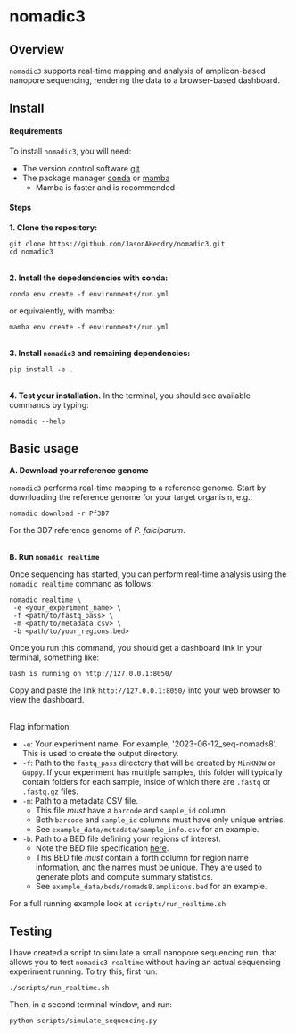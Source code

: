 # nomadic3
## Overview
`nomadic3` supports real-time mapping and analysis of amplicon-based nanopore sequencing, rendering the data to a browser-based dashboard.

## Install

#### Requirements

To install `nomadic3`, you will need:
- The version control software [git](https://github.com/git-guides/install-git)
- The package manager [conda](https://docs.conda.io/projects/conda/en/latest/user-guide/install/index.html) or [mamba](https://mamba.readthedocs.io/en/latest/installation.html) 
  - Mamba is faster and is recommended

#### Steps

**1.  Clone the repository:**
```
git clone https://github.com/JasonAHendry/nomadic3.git
cd nomadic3
```
\
**2.  Install the depedendencies with conda:**
```
conda env create -f environments/run.yml
```
or equivalently, with mamba:
```
mamba env create -f environments/run.yml
```
\
**3. Install `nomadic3` and remaining dependencies:**
```
pip install -e .
```
\
**4. Test your installation.**
In the terminal, you should see available commands by typing:
```
nomadic --help
```


## Basic usage

**A. Download your reference genome** 

`nomadic3` performs real-time mapping to a reference genome. Start by downloading the reference genome for your target organism, e.g.:
```
nomadic download -r Pf3D7
```
For the 3D7 reference genome of *P. falciparum*.

\
**B. Run `nomadic realtime`**

Once sequencing has started, you can perform real-time analysis using the `nomadic realtime` command as follows:

```
nomadic realtime \
 -e <your_experiment_name> \
 -f <path/to/fastq_pass> \
 -m <path/to/metadata.csv> \
 -b <path/to/your_regions.bed>
```

Once you run this command, you should get a dashboard link in your terminal, something like:

```
Dash is running on http://127.0.0.1:8050/
```

Copy and paste the link `http://127.0.0.1:8050/` into your web browser to view the dashboard. 

\
Flag information:
- `-e`: Your experiment name. For example, '2023-06-12_seq-nomads8'. This is used to create the output directory.
- `-f`: Path to the `fastq_pass` directory that will be created by `MinKNOW` or `Guppy`. If your experiment has multiple samples, this folder will typically contain folders for each sample, inside of which there are `.fastq` or `.fastq.gz` files.
- `-m`: Path to a metadata CSV file. 
  - This file *must* have a `barcode` and `sample_id` column.
  - Both `barcode` and `sample_id` columns must have only unique entries.
  - See `example_data/metadata/sample_info.csv` for an example.
- `-b`: Path to a BED file defining your regions of interest.
  - Note the BED file specification [here](https://en.wikipedia.org/wiki/BED_(file_format)).
  - This BED file *must* contain a forth column for region name information, and the names must be unique. They are used to generate plots and compute summary statistics.
  - See `example_data/beds/nomads8.amplicons.bed` for an example.

For a full running example look at `scripts/run_realtime.sh`

## Testing
I have created a script to simulate a small nanopore sequencing run, that allows you to test `nomadic3 realtime` without having an actual sequencing experiment running. To try this, first run: 

```
./scripts/run_realtime.sh
```

Then, in a second terminal window, and run:
```
python scripts/simulate_sequencing.py
```




